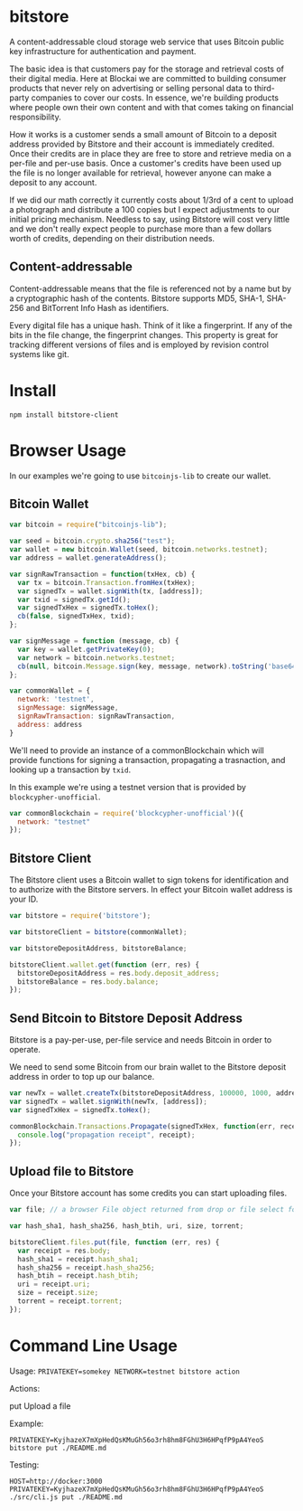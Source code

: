 # bitstore

A content-addressable cloud storage web service that uses Bitcoin public key infrastructure for authentication and payment.

The basic idea is that customers pay for the storage and retrieval costs of their digital media. Here at Blockai we are committed to building consumer products that never rely on advertising or selling personal data to third-party companies to cover our costs. In essence, we're building products where people own their own content and with that comes taking on financial responsibility.

How it works is a customer sends a small amount of Bitcoin to a deposit address provided by Bitstore and their account is immediately credited. Once their credits are in place they are free to store and retrieve media on a per-file and per-use basis. Once a customer's credits have been used up the file is no longer available for retrieval, however anyone can make a deposit to any account.

If we did our math correctly it currently costs about 1/3rd of a cent to upload a photograph and distribute a 100 copies but I expect adjustments to our initial pricing mechanism. Needless to say, using Bitstore will cost very little and we don't really expect people to purchase more than a few dollars worth of credits, depending on their distribution needs.

## Content-addressable

Content-addressable means that the file is referenced not by a name but by a cryptographic hash of the contents. Bitstore supports MD5, SHA-1, SHA-256 and BitTorrent Info Hash as identifiers.

Every digital file has a unique hash. Think of it like a fingerprint. If any of the bits in the file change, the fingerprint changes. This property is great for tracking different versions of files and is employed by revision control systems like git.

# Install

`npm install bitstore-client`

# Browser Usage

In our examples we're going to use ```bitcoinjs-lib``` to create our wallet.

## Bitcoin Wallet

```javascript
var bitcoin = require("bitcoinjs-lib");

var seed = bitcoin.crypto.sha256("test");
var wallet = new bitcoin.Wallet(seed, bitcoin.networks.testnet);
var address = wallet.generateAddress();

var signRawTransaction = function(txHex, cb) {
  var tx = bitcoin.Transaction.fromHex(txHex);
  var signedTx = wallet.signWith(tx, [address]);
  var txid = signedTx.getId();
  var signedTxHex = signedTx.toHex();
  cb(false, signedTxHex, txid);
};

var signMessage = function (message, cb) {
  var key = wallet.getPrivateKey(0);
  var network = bitcoin.networks.testnet;
  cb(null, bitcoin.Message.sign(key, message, network).toString('base64'));
};

var commonWallet = {
  network: 'testnet',
  signMessage: signMessage,
  signRawTransaction: signRawTransaction,
  address: address
}
```

We'll need to provide an instance of a commonBlockchain which will provide functions for signing a transaction, propagating a trasnaction, and looking up a transaction by ```txid```.

In this example we're using a testnet version that is provided by ```blockcypher-unofficial```.

```javascript
var commonBlockchain = require('blockcypher-unofficial')({
  network: "testnet"
});
```

## Bitstore Client

The Bitstore client uses a Bitcoin wallet to sign tokens for identification and to authorize with the Bitstore servers. In effect your Bitcoin wallet address is your ID.

```javascript
var bitstore = require('bitstore');

var bitstoreClient = bitstore(commonWallet);

var bitstoreDepositAddress, bitstoreBalance;

bitstoreClient.wallet.get(function (err, res) {
  bitstoreDepositAddress = res.body.deposit_address;
  bitstoreBalance = res.body.balance;
});
```

## Send Bitcoin to Bitstore Deposit Address

Bitstore is a pay-per-use, per-file service and needs Bitcoin in order to operate.

We need to send some Bitcoin from our brain wallet to the Bitstore deposit address in order to top up our balance.

```javascript
var newTx = wallet.createTx(bitstoreDepositAddress, 100000, 1000, address);
var signedTx = wallet.signWith(newTx, [address]);
var signedTxHex = signedTx.toHex();

commonBlockchain.Transactions.Propagate(signedTxHex, function(err, receipt) {
  console.log("propagation receipt", receipt);
});

```

## Upload file to Bitstore

Once your Bitstore account has some credits you can start uploading files.

```javascript
var file; // a browser File object returned from drop or file select form

var hash_sha1, hash_sha256, hash_btih, uri, size, torrent;

bitstoreClient.files.put(file, function (err, res) {
  var receipt = res.body;
  hash_sha1 = receipt.hash_sha1;
  hash_sha256 = receipt.hash_sha256;
  hash_btih = receipt.hash_btih;
  uri = receipt.uri;
  size = receipt.size;
  torrent = receipt.torrent;
});
```

# Command Line Usage

Usage: `PRIVATEKEY=somekey NETWORK=testnet bitstore action`

Actions:

put <path> Upload a file

Example:

`PRIVATEKEY=KyjhazeX7mXpHedQsKMuGh56o3rh8hm8FGhU3H6HPqfP9pA4YeoS bitstore put ./README.md`

Testing:

`HOST=http://docker:3000 PRIVATEKEY=KyjhazeX7mXpHedQsKMuGh56o3rh8hm8FGhU3H6HPqfP9pA4YeoS ./src/cli.js put ./README.md`
